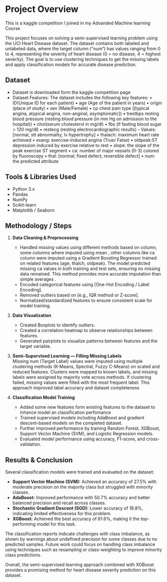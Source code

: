 # Project Overview
This is a kaggle competition I joined in my Advanded Machine learning Course 

This project focuses on solving a semi-supervised learning problem using the UCI
Heart Disease dataset. The dataset contains both labeled and unlabeled data, where the target column
("num“) has values ranging from 0 to 4, representing the severity of heart disease (0 = no disease, 4 =
highest severity). 
The  goal is to use clustering techniques to get the missing labels and apply classification
models for accurate disease prediction.

## Dataset
- Dataset is downloaded form the kaggle competition page 
- Dataset Features: The dataset includes the following key features:
• ID(Unique ID for each patient)
• age (Age of the patient in years)
• origin (place of study)
• sex (Male/Female)
• cp chest pain type ([typical angina, atypical angina, non-anginal, asymptomatic])
• trestbps resting blood pressure (resting blood pressure (in mm Hg on admission to the hospital))
• chol(serum cholesterol in mg/dl)
• fbs (if fasting blood sugar > 120 mg/dl)
• restecg (resting electrocardiographic results) - Values: [normal, stt abnormality, lv hypertrophy]
• thalach: maximum heart rate achieved
• exang: exercise-induced angina (True/ False)
• oldpeak:ST depression induced by exercise relative to rest
• slope: the slope of the peak exercise ST segment
• ca: number of major vessels (0-3) colored by fluoroscopy
• thal: [normal; fixed defect; reversible defect]
• num: the predicted attribute


## Tools & Libraries Used

- Python 3.x
- Pandas
- NumPy
- Scikit-learn
- Matplotlib / Seaborn

## Methodology / Steps

1. **Data Cleaning & Preprocessing**  
   - Handled missing values using different methods based on column, some columns where imputed using mean , other columns like ca column were imputed using a Gradient Boosting Regressor trained on related features (age, thalch, oldpeak). The model predicted missing ca values in both training and test sets, ensuring no missing data remained. This method provides more accurate imputation than simple averages .
   - Encoded categorical features using [One-Hot Encoding / Label Encoding].  
   - Removed outliers based on [e.g., IQR method or Z-score].  
   - Normalized/standardized features to ensure consistent scale for model training.

2. **Data Visualization**  
   - Created Boxplots to identify outliers.  
   - Created a correlation heatmap to observe relationships between features.  
   - Generated pairplots to visualize patterns between features and the target variable.

3. **Semi-Supervised Learning — Filling Missing Labels**  
   Missing num (Target Label) values were imputed using multiple clustering methods (K-Means, Spectral, Fuzzy C-Means) on scaled and reduced features. Clusters were mapped to known labels, and missing labels were assigned by majority vote across methods. If clustering failed, missing values were filled with the most frequent label. This approach improved label accuracy and dataset completeness

4. **Classification Model Training**  
   - Added some new features form existing features to the dataset to inhance model an classification perfomance 
   - Trained supervised models including AdaBoost and gradient descent-based models on the completed dataset.  
   - Further improved performance by training Random Forest, XGBoost, Support Vector Machine (SVM), and Logistic Regression models.  
   - Evaluated model performance using accuracy, F1-score, and cross-validation.

## Results & Conclusion

Several classification models were trained and evaluated on the dataset:

- **Support Vector Machine (SVM):** Achieved an accuracy of 27.5% with moderate precision on the majority class but struggled with minority classes.
- **AdaBoost:** Improved performance with 50.7% accuracy and better balanced precision and recall across classes.
- **Stochastic Gradient Descent (SGD):** Lower accuracy of 18.8%, indicating limited effectiveness for this problem.
- **XGBoost:** Achieved the best accuracy of 61.6%, making it the top-performing model for this task.

The classification reports indicate challenges with class imbalance, as shown by warnings about undefined precision for some classes due to no predicted samples. Future work could focus on handling class imbalance using techniques such as resampling or class-weighting to improve minority class predictions.

Overall, the semi-supervised learning approach combined with XGBoost provides a promising method for heart disease severity prediction on this dataset.
